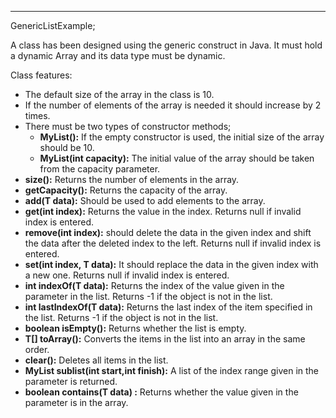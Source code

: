 ---
GenericListExample;

A class has been designed using the generic construct in Java.
It must hold a dynamic Array and its data type must be dynamic.


Class features:
- The default size of the array in the class is 10.
- If the number of elements of the array is needed it should increase by 2 times.
- There must be two types of constructor methods;
    - **MyList():** If the empty constructor is used, the initial size of the array should be 10.
    - **MyList(int capacity):** The initial value of the array should be taken from the capacity parameter.
- **size():** Returns the number of elements in the array.
- **getCapacity():** Returns the capacity of the array.
- **add(T data):** Should be used to add elements to the array.
- **get(int index):** Returns the value in the index. Returns null if invalid index is entered.
- **remove(int index):** should delete the data in the given index and shift the data after the deleted index to the left. Returns null if invalid index is entered.
- **set(int index, T data):** It should replace the data in the given index with a new one. Returns null if invalid index is entered.
- **int indexOf(T data):** Returns the index of the value given in the parameter in the list. Returns -1 if the object is not in the list.
- **int lastIndexOf(T data):** Returns the last index of the item specified in the list. Returns -1 if the object is not in the list.
- **boolean isEmpty():** Returns whether the list is empty.
- **T[] toArray():** Converts the items in the list into an array in the same order.
- **clear():** Deletes all items in the list.
- **MyList<T> sublist(int start,int finish):** A list of the index range given in the parameter is returned.
- **boolean contains(T data) :** Returns whether the value given in the parameter is in the array.
